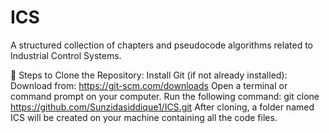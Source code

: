# ICS
A structured collection of chapters and pseudocode algorithms related to Industrial Control Systems.

🔧 Steps to Clone the Repository:
Install Git (if not already installed):
Download from: https://git-scm.com/downloads
Open a terminal or command prompt on your computer.
Run the following command:
git clone https://github.com/Sunzidasiddique1/ICS.git
After cloning, a folder named ICS will be created on your machine containing all the code files.

